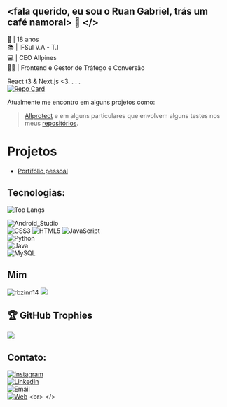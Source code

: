 ## <fala querido, eu sou o Ruan Gabriel, trás um café namoral> 👋 </>

👾 | 18 anos <br>
📚 | IFSul V.A - T.I <br>
💻 | CEO Allpines <br>
🐱‍👤 | Frontend e Gestor de Tráfego e Conversão <br>

React t3 & Next.js <3. . . . <br>
[![Repo Card](https://github-readme-stats.vercel.app/api/pin/?username=jdalmeida&repo=allprotect&bg_color=000&border_color=30A3DC&show_icons=true&icon_color=30A3DC&title_color=E94D5F&text_color=FFF)](https://github.com/jdalmeida/allprotect)

Atualmente me encontro em alguns projetos como:
>[Allprotect](https://github.com/jdalmeida/allprotect)
e em alguns particulares que envolvem alguns testes nos meus [repositórios](https://github.com/rbxyz?tab=repositories).
>
# Projetos
- [Portifólio pessoal](https://www.ruanbueno.cloud/)

## Tecnologias:
![Top Langs](https://github-readme-stats-git-masterrstaa-rickstaa.vercel.app/api/top-langs/?username=rbxyz&layout=compact&bg_color=000&border_color=30A3DC&title_color=E94D5F&text_color=FFF)

![Android_Studio](https://img.shields.io/badge/Android_Studio-3DDC84?style=for-the-badge&logo=android-studio&logoColor=white)
</br>
![CSS3](https://img.shields.io/badge/css3-%231572B6.svg?style=for-the-badge&logo=css3&logoColor=white)
![HTML5](https://img.shields.io/badge/html5-%23E34F26.svg?style=for-the-badge&logo=html5&logoColor=white)
![JavaScript](https://img.shields.io/badge/JavaScript-F7DF1E?style=for-the-badge&logo=javascript&logoColor=white)
<br>
![Python](https://img.shields.io/badge/Python-yellow?style=for-the-badge&logo=python&logoColor=white)
<br>
![Java](https://img.shields.io/badge/Java-007396?style=for-the-badge&logo=java&logoColor=white)
<br>
![MySQL](https://img.shields.io/badge/MySQL-4479A1?style=for-the-badge&logo=mysql&logoColor=white)
<br>

## Mim
![rbzinn14](https://img.shields.io/badge/Steam-000000?style=for-the-badge&logo=steam&logoColor=white)
![](https://img.shields.io/badge/Spotify-1ED760?&style=for-the-badge&logo=spotify&logoColor=white)


## 🏆 GitHub Trophies
![](https://github-profile-trophy.vercel.app/?username=rbxyz&theme=dracula&no-frame=false&no-bg=true&margin-w=4)

## Contato:
[![Instagram](https://img.shields.io/badge/Instagram-@rb_rs_-E4405F?style=for-the-badge&logo=instagram&logoColor=white&labelColor=101010)](https://instagram.com/rb_rs_)
</br>
[![LinkedIn](https://img.shields.io/badge/LinkedIn-Ruan_Bueno-0077B5?style=for-the-badge&logo=linkedin&logoColor=white&labelColor=101010)](https://www.linkedin.com/in/ruan-bueno-68929923a)
<br>
![Email](https://img.shields.io/badge/rbcr4z1@gmail.com-D14836?style=for-the-badge&logo=gmail&logoColor=white&labelColor=101010)
</br>
[![Web](https://img.shields.io/badge/IFSocial-14a1f0?style=for-the-badge&logo=dev.to&logoColor=white&labelColor=101010)]([https://mouredev.com](https://github.com/cocacolacomvodka/IFSocial/discussions/ifsocialproject.my.canva.site))
<br>
</>
